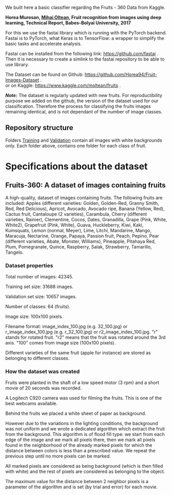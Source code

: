 We built here a basic classifier regarding the Fruits - 360 Data from Kaggle.

**Horea Muresan, [Mihai Oltean](https://mihaioltean.github.io), Fruit recognition from images using deep learning, Technical Report, Babes-Bolyai University, 2017**

For this we use the fastai library which is running with the PyTorch backend. Fastai is to PyTorch, what Keras is to TensorFlow: a wrapper to simplify the basic tasks and accelerate analysis.

Fastai can be installed from the following link: https://github.com/fastai . 
Then it is necessary to create a simlink to the fastai repository to be able to use library.

The Dataset can be found on Github: 
https://github.com/Horea94/Fruit-Images-Dataset .  
or on Kaggle:
https://www.kaggle.com/moltean/fruits .

__*Note:*__ The dataset is regularly updated with new fruits. For reproductibility purpose we added on the github, the version of the dataset used for our classification.
Therefore the process for classifying the fruits images remaining identical, and is not dependant of the number of image classes.

## Repository structure ##

Folders [Training](https://github.com/Chtchou/Fruit-Images-Dataset/tree/master/data/Training) and [Validation](https://github.com/Chtchou/Fruit-Images-Dataset/tree/master/data/Validation) contain all images with white backgrounds only.
Each folder above, contains one folder for each class of fruit.

# Specifications about the dataset #

## Fruits-360: A dataset of images containing fruits ##

A high-quality, dataset of images containing fruits. The following fruits are included: 
Apples (different varieties: Golden, Golden-Red, Granny Smith, Red, Red Delicious), Apricot, Avocado, Avocado ripe, Banana (Yellow, Red), Cactus fruit, Cantaloupe (2 varieties), Carambula, Cherry (different varieties, Rainier), Clementine, Cocos, Dates, Granadilla, Grape (Pink, White, White2), Grapefruit (Pink, White), Guava, Huckleberry, Kiwi, Kaki, Kumsquats, Lemon (normal, Meyer), Lime, Litchi, Mandarine, Mango, Maracuja, Nectarine, Orange, Papaya, Passion fruit, Peach, Pepino, Pear (different varieties, Abate, Monster, Williams), Pineapple, Pitahaya Red, Plum, Pomegranate, Quince, Raspberry, Salak, Strawberry, Tamarillo, Tangelo.

### Dataset properties ###

Total number of images: 42345.

Training set size: 31688 images.

Validation set size: 10657 images.

Number of classes: 64 (fruits).

Image size: 100x100 pixels.

Filename format: image_index_100.jpg (e.g. 32_100.jpg) or r_image_index_100.jpg (e.g. r_32_100.jpg) or r2_image_index_100.jpg. "r" stands for rotated fruit. "r2" means that the fruit was rotated around the 3rd axis. "100" comes from image size (100x100 pixels).

Different varieties of the same fruit (apple for instance) are stored as belonging to different classes.

### How the dataset was created ###

Fruits were planted in the shaft of a low speed motor (3 rpm) and a short movie of 20 seconds was recorded. 

A Logitech C920 camera was used for filming the fruits. This is one of the best webcams available.

Behind the fruits we placed a white sheet of paper as background. 

However due to the variations in the lighting conditions, the background was not uniform and we wrote a dedicated algorithm which extract the fruit from the background. This algorithm is of flood fill type: 
we start from each edge of the image and we mark all pixels there, then we mark all pixels found in the neighborhood of the already marked pixels for which the distance between colors is less than a prescribed value. We repeat the previous step until no more pixels can be marked.

All marked pixels are considered as being background (which is then filled with white) and the rest of pixels are considered as belonging to the object.

The maximum value for the distance between 2 neighbor pixels is a parameter of the algorithm and is set (by trial and error) for each movie.

